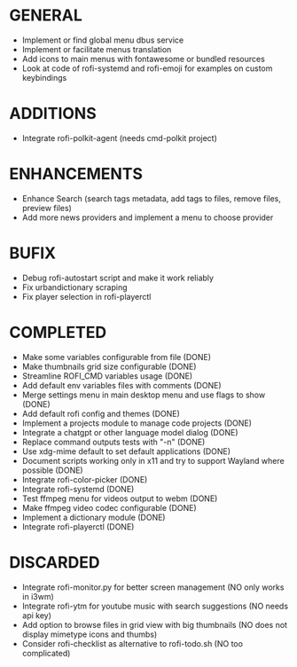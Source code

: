 # GENERAL
- Implement or find global menu dbus service
- Implement or facilitate menus translation
- Add icons to main menus with fontawesome or bundled resources
- Look at code of rofi-systemd and rofi-emoji for examples on custom keybindings

# ADDITIONS
- Integrate rofi-polkit-agent (needs cmd-polkit project)

# ENHANCEMENTS
- Enhance Search (search tags metadata, add tags to files, remove files, preview files)
- Add more news providers and implement a menu to choose provider

# BUFIX
- Debug rofi-autostart script and make it work reliably
- Fix urbandictionary scraping
- Fix player selection in rofi-playerctl

# COMPLETED
- Make some variables configurable from file (DONE)
- Make thumbnails grid size configurable (DONE)
- Streamline ROFI_CMD variables usage (DONE)
- Add default env variables files with comments (DONE)
- Merge settings menu in main desktop menu and use flags to show (DONE)
- Add default rofi config and themes (DONE)
- Implement a projects module to manage code projects (DONE)
- Integrate a chatgpt or other language model dialog (DONE)
- Replace command outputs tests with "-n" (DONE)
- Use xdg-mime default to set default applications (DONE)
- Document scripts working only in x11 and try to support Wayland where possible (DONE)
- Integrate rofi-color-picker (DONE)
- Integrate rofi-systemd (DONE)
- Test ffmpeg menu for videos output to webm (DONE)
- Make ffmpeg video codec configurable (DONE)
- Implement a dictionary module (DONE)
- Integrate rofi-playerctl (DONE)

# DISCARDED
- Integrate rofi-monitor.py for better screen management (NO only works in i3wm)
- Integrate rofi-ytm for youtube music with search suggestions (NO needs api key)
- Add option to browse files in grid view with big thumbnails (NO does not display mimetype icons and thumbs)
- Consider rofi-checklist as alternative to rofi-todo.sh (NO too complicated)

